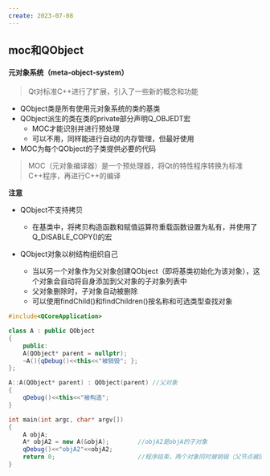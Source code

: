```yaml
---
create: 2023-07-08
---
```

## moc和QObject

#### 元对象系统（meta-object-system）

> Qt对标准C++进行了扩展，引入了一些新的概念和功能

* QObject类是所有使用元对象系统的类的基类
* QObject派生的类在类的private部分声明Q_OBJEDT宏
	* MOC才能识别并进行预处理
	* 可以不用，同样能进行自动的内存管理，但最好使用
* MOC为每个QObject的子类提供必要的代码

> MOC（元对象编译器）是一个预处理器，将Qt的特性程序转换为标准C++程序，再进行C++的编译

**注意**

* QObject不支持拷贝
	* 在基类中，将拷贝构造函数和赋值运算符重载函数设置为私有，并使用了Q_DISABLE_COPY()的宏

* QObject对象以树结构组织自己
	* 当以另一个对象作为父对象创建QObject（即将基类初始化为该对象），这个对象会自动将自身添加到父对象的子对象列表中
	* 父对象删除时，子对象自动被删除
	* 可以使用findChild()和findChildren()按名称和可选类型查找对象

```c++
#include<QCoreApplication>

class A : public QObject
{
    public:
    A(QObject* parent = nullptr);
    ~A(){qDebug()<<this<<"被销毁"; };
};

A::A(QObject* parent) : QObject(parent)	//父对象
{
    qDebug()<<this<<"被构造";
}

int main(int argc, char* argv[])
{
    A objA;
    A* objA2 = new A(&objA);		//objA2是objA的子对象
    qDebug()<<"objA2"<<objA2;
    return 0;						//程序结束，两个对象同时被销毁（父节点被回收，子节点再被回收)
}
```


